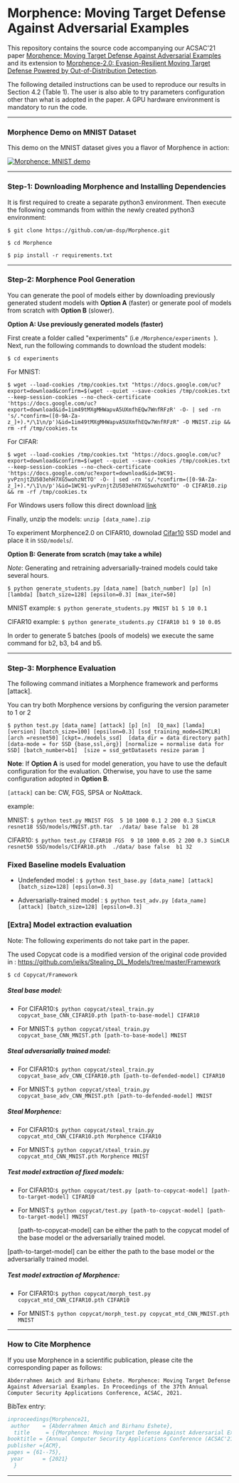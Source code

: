 # Morphence: Moving Target Defense Against Adversarial Examples
This repository contains the source code accompanying our ACSAC'21 paper [Morphence: Moving Target Defense Against Adversarial Examples]( https://arxiv.org/abs/2108.13952) and its extension to [Morphence-2.0: Evasion-Resilient Moving Target Defense Powered by Out-of-Distribution Detection](https://arxiv.org/abs/2206.07321).

The following detailed instructions can be used to reproduce our results in Section 4.2 (Table 1). The user is also able to try parameters configuration other than what is adopted in the paper. A GPU hardware environment is mandatory to run the code.
***
### Morphence Demo on MNIST Dataset
This demo on the MNIST dataset gives you a flavor of Morphence in action:

[![Morphence: MNIST demo](http://i3.ytimg.com/vi/8hkp_U0iY4o/maxresdefault.jpg)](https://youtu.be/8hkp_U0iY4o)
***



### Step-1: Downloading Morphence and Installing Dependencies 
It is first required to create a separate python3 environment. Then execute the following commands from within the newly created python3 environment:

```$ git clone https://github.com/um-dsp/Morphence.git ```

```$ cd Morphence ```

```$ pip install -r requirements.txt ```
***
### Step-2: Morphence Pool Generation
You can generate the pool of models either by downloading previously generated student models with **Option A** (faster) or generate pool of models from scratch with **Option B** (slower).

**Option A: Use previously generated models (faster)**

First create a folder called "experiments" (i.e ```/Morphence/experiments ```).
Next, run the following commands to download the student models:
```
$ cd experiments
```
For MNIST: 

```$ wget --load-cookies /tmp/cookies.txt "https://docs.google.com/uc?export=download&confirm=$(wget --quiet --save-cookies /tmp/cookies.txt --keep-session-cookies --no-check-certificate 'https://docs.google.com/uc?export=download&id=1im49tMXgMHWapvA5UXmfhEQw7WnfRFzR' -O- | sed -rn 's/.*confirm=([0-9A-Za-z_]+).*/\1\n/p')&id=1im49tMXgMHWapvA5UXmfhEQw7WnfRFzR" -O MNIST.zip && rm -rf /tmp/cookies.tx```

For CIFAR: 

```$ wget --load-cookies /tmp/cookies.txt "https://docs.google.com/uc?export=download&confirm=$(wget --quiet --save-cookies /tmp/cookies.txt --keep-session-cookies --no-check-certificate 'https://docs.google.com/uc?export=download&id=1WC91-yvPznjtZU503ehH7XG5wohzNtTO' -O- | sed -rn 's/.*confirm=([0-9A-Za-z_]+).*/\1\n/p')&id=1WC91-yvPznjtZU503ehH7XG5wohzNtTO" -O CIFAR10.zip && rm -rf /tmp/cookies.tx```

For Windows users follow this direct download [link](https://drive.google.com/drive/folders/1Ohdc9BXVLq883ZCz8O5WeFzydnaUok8S?usp=sharing)

Finally, unzip the models: ```unzip [data_name].zip```

To experiment Morphence2.0 on CIFAR10, downolad [Cifar10](https://drive.google.com/file/d/17WZP5ZWs0qwbnu0K96leas1R97b3RMbK/view?usp=sharing) SSD model and place it in ```SSD/models```/.

**Option B: Generate from scratch (may take a while)**

*Note*: Generating and retraining adversarially-trained models could take several hours. 
```
$ python generate_students.py [data_name] [batch_number] [p] [n] [lambda] [batch_size=128] [epsilon=0.3] [max_iter=50]
```
MNIST example:  ``` $ python generate_students.py MNIST b1 5 10 0.1 ```

CIFAR10 example:  ``` $ python generate_students.py CIFAR10 b1 9 10 0.05 ```

In order to generate 5 batches (pools of models) we execute the same command for b2, b3, b4 and b5.


***
### Step-3: Morphence Evaluation

The following command initiates a Morphence framework and performs [attack].

You can try both Morphence versions by configuring the version parameter to 1 or 2

```
$ python test.py [data_name] [attack] [p] [n]  [Q_max] [lamda] [version] [batch_size=100] [epsilon=0.3] [ssd_training_mode=SIMCLR] [arch =resnet50] [ckpt=./models_ssd]  [data_dir = data directory path] [data-mode = for SSD {base,ssl,org}] [normalize = normalise data for SSD] [batch_number=b1]  [size = ssd_getDatasets resize param ]

```
**Note**: If **Option A** is used for model generation, you have to use the default configuration for the evaluation. Otherwise, you have to use the same configuration adopted in **Option B**.

```[attack]``` can be: CW, FGS, SPSA or NoAttack.

example:

MNIST: ```$ python test.py MNIST FGS  5 10 1000 0.1 2 200 0.3 SimCLR resnet18 SSD/models/MNIST.pth.tar  ./data/ base false  b1 28```

CIFAR10: ``` $ python test.py CIFAR10 FGS  9 10 1000 0.05 2 200 0.3 SimCLR resnet50 SSD/models/CIFAR10.pth  ./data/ base false  b1 32 ```

### Fixed Baseline models Evaluation

* Undefended model : ```$ python test_base.py [data_name] [attack] [batch_size=128] [epsilon=0.3] ```

* Adversarially-trained model : ```$ python test_adv.py [data_name] [attack] [batch_size=128] [epsilon=0.3] ```

### [Extra] Model extraction evaluation

Note: The following experiments do not take part in the paper.

The used Copycat code is a modified version of the original code provided in : https://github.com/jeiks/Stealing_DL_Models/tree/master/Framework

`$ cd Copycat/Framework`

##### Steal base model:
* For CIFAR10:```$ python copycat/steal_train.py copycat_base_CNN_CIFAR10.pth [path-to-base-model] CIFAR10```

* For MNIST:```$ python copycat/steal_train.py copycat_base_CNN_MNIST.pth [path-to-base-model] MNIST```

##### Steal adversarially trained model:
* For CIFAR10:```$ python copycat/steal_train.py copycat_base_adv_CNN_CIFAR10.pth [path-to-defended-model] CIFAR10```

* For MNIST:```$ python copycat/steal_train.py copycat_base_adv_CNN_MNIST.pth [path-to-defended-model] MNIST```

##### Steal Morphence:
* For CIFAR10:```$ python copycat/steal_train.py copycat_mtd_CNN_CIFAR10.pth Morphence CIFAR10```

* For MNIST:```$ python copycat/steal_train.py copycat_mtd_CNN_MNIST.pth Morphence MNIST```

##### Test model extraction of fixed models:

* For CIFAR10:```$ python copycat/test.py [path-to-copycat-model] [path-to-target-model] CIFAR10```

* For MNIST:```$ python copycat/test.py [path-to-copycat-model] [path-to-target-model] MNIST```

  [path-to-copycat-model] can be either the path to the copycat model of the base model or the adversarially trained model.

 [path-to-target-model] can be either the path to the base model or the adversarially trained model.

##### Test model extraction of Morphence:
* For CIFAR10:```$ python copycat/morph_test.py copycat_mtd_CNN_CIFAR10.pth CIFAR10```

* For MNIST:```$ python copycat/morph_test.py copycat_mtd_CNN_MNIST.pth MNIST```
***
### How to Cite Morphence
If you use Morphence in a scientific publication, please cite the corresponding paper as follows:

```
Abderrahmen Amich and Birhanu Eshete. Morphence: Moving Target Defense Against Adversarial Examples. In Proceedings of the 37th Annual Computer Security Applications Conference, ACSAC, 2021.
```

BibTex entry:
```BibTex
inproceedings{Morphence21,
 author    = {Abderrahmen Amich and Birhanu Eshete},
  title     = {{Morphence: Moving Target Defense Against Adversarial Examples}},
booktitle = {Annual Computer Security Applications Conference (ACSAC'21), December 6--10, 2021, Virtual Event, USA},
publisher ={ACM},
pages = {61--75},
 year      = {2021}
  }
```
***
